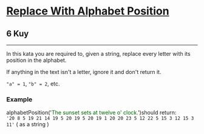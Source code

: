 <h1><a href="https://www.codewars.com/kata/546f922b54af40e1e90001da">Replace With Alphabet Position</a></h1>
<h2>6 Kuy</h2>
<hr>
<p>In this kata you are required to, given a string, replace every letter with its position in the alphabet.</p>
<p>If anything in the text isn't a letter, ignore it and don't return it.</p>
<p><code>"a" = 1</code>, <code>"b" = 2</code>, etc.</p>
<h3>Example</h3>
<p>alphabetPosition('<span style="color: #006600">The sunset sets at twelve o' clock.</span>')should return:<br>
<code>'20 8 5 19 21 14 19 5 20 19 5 20 19 1 20 20 23 5 12 22 5 15 3 12 15 3 11'</code> ( as a string )
</p>

